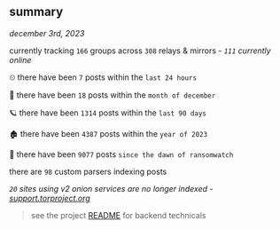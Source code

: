 
## summary
_december 3rd, 2023_

currently tracking `166` groups across `308` relays & mirrors - _`111` currently online_

⏲ there have been `7` posts within the `last 24 hours`

🦈 there have been `18` posts within the `month of december`

🪐 there have been `1314` posts within the `last 90 days`

🏚 there have been `4387` posts within the `year of 2023`

🦕 there have been `9077` posts `since the dawn of ransomwatch`

there are `98` custom parsers indexing posts

_`20` sites using v2 onion services are no longer indexed - [support.torproject.org](https://support.torproject.org/onionservices/v2-deprecation/)_

> see the project [README](https://github.com/joshhighet/ransomwatch#ransomwatch--) for backend technicals
